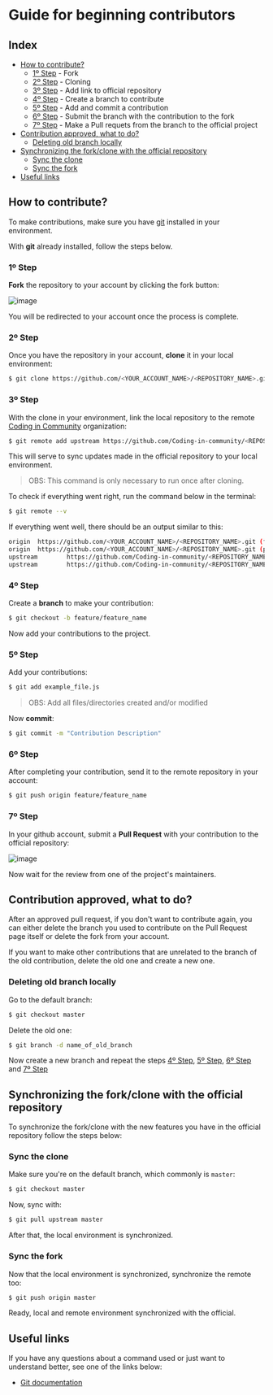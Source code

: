 # Guide for beginning contributors

## Index

- [How to contribute?](#how-to-contribute)
  - [1º Step](#1º-step) - Fork
  - [2º Step](#2º-step) - Cloning
  - [3º Step](#3º-step) - Add link to official repository
  - [4º Step](#4º-step) - Create a branch to contribute
  - [5º Step](#5º-step) - Add and commit a contribution
  - [6º Step](#6º-step) - Submit the branch with the contribution to the fork
  - [7º Step](#7º-step) - Make a Pull requets from the branch to the official project
- [Contribution approved, what to do?](#contribution-approved-what-to-do?)
  - [Deleting old branch locally](#deleting-old-branch-locally)
- [Synchronizing the fork/clone with the official repository](#synchronizing-the-fork/clone-with-the-official-repository)
  - [Sync the clone](#sync-the-clone)
  - [Sync the fork](#sync-the-fork)
- [Useful links](#useful-links)

## How to contribute?

To make contributions, make sure you have [git](https://git-scm.com/) installed in your environment.

With **git** already installed, follow the steps below.

### 1º Step

**Fork** the repository to your account by clicking the fork button:

![image](https://user-images.githubusercontent.com/50463866/103658686-4cd2f500-4f4a-11eb-9f9d-3ba714bfc815.png)

You will be redirected to your account once the process is complete.

### 2º Step

Once you have the repository in your account, **clone** it in your local environment:

```bash
$ git clone https://github.com/<YOUR_ACCOUNT_NAME>/<REPOSITORY_NAME>.git
```

### 3º Step

With the clone in your environment, link the local repository to the remote [Coding in Community](https://github.com/Coding-in-community) organization:

```bash
$ git remote add upstream https://github.com/Coding-in-community/<REPOSITORY_NAME>.git
```

This will serve to sync updates made in the official repository to your local environment.

> OBS: This command is only necessary to run once after cloning.

To check if everything went right, run the command below in the terminal:

```bash
$ git remote --v
```

If everything went well, there should be an output similar to this:

```bash
origin  https://github.com/<YOUR_ACCOUNT_NAME>/<REPOSITORY_NAME>.git (fetch)
origin  https://github.com/<YOUR_ACCOUNT_NAME>/<REPOSITORY_NAME>.git (push)
upstream        https://github.com/Coding-in-community/<REPOSITORY_NAME>.git (fetch)
upstream        https://github.com/Coding-in-community/<REPOSITORY_NAME>.git (push)
```

### 4º Step

Create a **branch** to make your contribution:

```bash
$ git checkout -b feature/feature_name
```

Now add your contributions to the project.

### 5º Step

Add your contributions:

```bash
$ git add example_file.js
```

> OBS: Add all files/directories created and/or modified

Now **commit**:

```bash
$ git commit -m "Contribution Description"
```

### 6º Step

After completing your contribution, send it to the remote repository in your account:

```bash
$ git push origin feature/feature_name
```

### 7º Step

In your github account, submit a **Pull Request** with your contribution to the official repository:

![image](https://user-images.githubusercontent.com/50463866/103661883-0089b400-4f4e-11eb-8752-3c341fdc3e4a.png)

Now wait for the review from one of the project's maintainers.

## Contribution approved, what to do?

After an approved pull request, if you don't want to contribute again, you can either delete the branch you used to contribute on the Pull Request page itself or delete the fork from your account.

If you want to make other contributions that are unrelated to the branch of the old contribution, delete the old one and create a new one.

### Deleting old branch locally

Go to the default branch:

```bash
$ git checkout master
```

Delete the old one:

```bash
$ git branch -d name_of_old_branch
```

Now create a new branch and repeat the steps [4º Step](#4º-step), [5º Step](#5º-step), [6º Step](#6º-step) and [7º Step](#7º-step)

## Synchronizing the fork/clone with the official repository

To synchronize the fork/clone with the new features you have in the official repository follow the steps below:

### Sync the clone

Make sure you're on the default branch, which commonly is `master`:

```bash
$ git checkout master
```

Now, sync with:

```bash
$ git pull upstream master
```

After that, the local environment is synchronized.

### Sync the fork

Now that the local environment is synchronized, synchronize the remote too:

```bash
$ git push origin master
```

Ready, local and remote environment synchronized with the official.

## Useful links

If you have any questions about a command used or just want to understand better, see one of the links below:

- [Git documentation](https://git-scm.com/docs)
